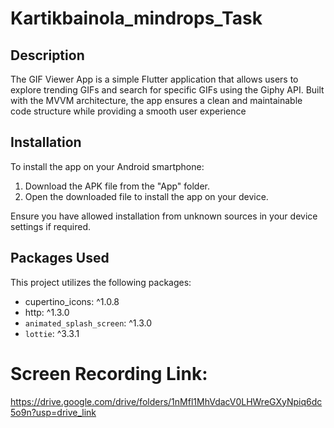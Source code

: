 # Kartikbainola_mindrops_Task

## Description
The GIF Viewer App is a simple Flutter application that allows users to explore trending GIFs and search for specific GIFs using the Giphy API. Built with the MVVM architecture, the app ensures a clean and maintainable code structure while providing a smooth user experience

## Installation

To install the app on your Android smartphone:

1. Download the APK file from the "App" folder.
2. Open the downloaded file to install the app on your device.

Ensure you have allowed installation from unknown sources in your device settings if required.

## Packages Used

This project utilizes the following packages:
-  cupertino_icons: ^1.0.8
-  http: ^1.3.0
- `animated_splash_screen`: ^1.3.0
- `lottie`: ^3.3.1


# Screen Recording Link:
https://drive.google.com/drive/folders/1nMfl1MhVdacV0LHWreGXyNpiq6dc5o9n?usp=drive_link
